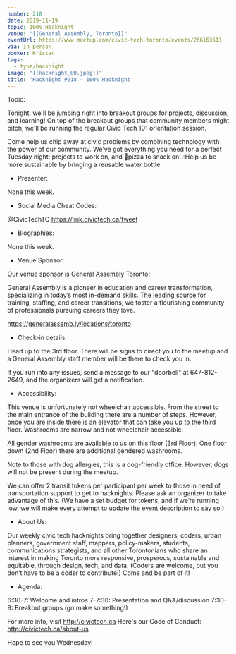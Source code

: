 ```yaml
---
number: 218
date: 2019-11-19
topic: 100% Hacknight
venue: "[[General Assembly, Toronto]]"
eventUrl: https://www.meetup.com/civic-tech-toronto/events/266163613
via: in-person
booker: Kristen
tags:
  - type/hacknight
image: "[[hacknight_00.jpeg]]"
title: 'Hacknight #218 – 100% Hacknight'
---
```


Topic:

Tonight, we'll be jumping right into breakout groups for projects, discussion, and learning! On top of the breakout groups that community members might pitch, we'll be running the regular Civic Tech 101 orientation session.

Come help us chip away at civic problems by combining technology with the power of our community. We've got everything you need for a perfect Tuesday night: projects to work on, and 🍕pizza to snack on! 💧Help us be more sustainable by bringing a reusable water bottle.

+ Presenter:

None this week.

+ Social Media Cheat Codes:

@CivicTechTO 
https://link.civictech.ca/tweet

+ Biographies:

None this week.

+ Venue Sponsor:

Our venue sponsor is General Assembly Toronto!

General Assembly is a pioneer in education and career transformation, specializing in today’s most in-demand skills. The leading source for training, staffing, and career transitions, we foster a flourishing community of professionals pursuing careers they love.

https://generalassemb.ly/locations/toronto

+ Check-in details:

Head up to the 3rd floor. There will be signs to direct you to the meetup and a General Assembly staff member will be there to check you in.

If you run into any issues, send a message to our "doorbell" at 647-812-2649, and the organizers will get a notification.

+ Accessibility:

This venue is unfortunately not wheelchair accessible. From the street to the main entrance of the building there are a number of steps. However, once you are inside there is an elevator that can take you up to the third floor. Washrooms are narrow and not wheelchair accessible.

All gender washrooms are available to us on this floor (3rd Floor). One floor down (2nd Floor) there are additional gendered washrooms.

Note to those with dog allergies, this is a dog-friendly office. However, dogs will not be present during the meetup.

We can offer 2 transit tokens per participant per week to those in need of transportation support to get to hacknights. Please ask an organizer to take advantage of this. (We have a set budget for tokens, and if we’re running low, we will make every attempt to update the event description to say so.)

+ About Us:

Our weekly civic tech hacknights bring together designers, coders, urban planners, government staff, mappers, policy-makers, students, communications strategists, and all other Torontonians who share an interest in making Toronto more responsive, prosperous, sustainable and equitable, through design, tech, and data. (Coders are welcome, but you don’t have to be a coder to contribute!) Come and be part of it!

+ Agenda:

6:30-7: Welcome and intros
7-7:30: Presentation and Q&A/discussion
7:30-9: Breakout groups (go make something!)

For more info, visit http://civictech.ca
Here's our Code of Conduct: http://civictech.ca/about-us

Hope to see you Wednesday!